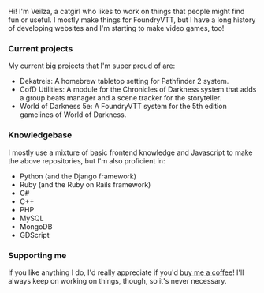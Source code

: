 Hi! I'm Veilza, a catgirl who likes to work on things that people might find fun or useful. I mostly make things for FoundryVTT, but I have a long history of developing websites and I'm starting to make video games, too!

### Current projects
My current big projects that I'm super proud of are:
* Dekatreis: A homebrew tabletop setting for Pathfinder 2 system.
* CofD Utilities: A module for the Chronicles of Darkness system that adds a group beats manager and a scene tracker for the storyteller.
* World of Darkness 5e: A FoundryVTT system for the 5th edition gamelines of World of Darkness.

### Knowledgebase
I mostly use a mixture of basic frontend knowledge and Javascript to make the above repositories, but I'm also proficient in:
* Python (and the Django framework)
* Ruby (and the Ruby on Rails framework)
* C#
* C++
* PHP
* MySQL
* MongoDB
* GDScript

### Supporting me
If you like anything I do, I'd really appreciate if you'd [buy me a coffee](https://ko-fi.com/veilza)! I'll always keep on working on things, though, so it's never necessary.
